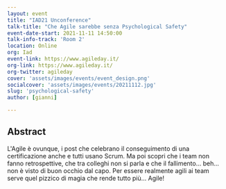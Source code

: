 ```yaml
---
layout: event
title: "IAD21 Unconference"
talk-title: "Che Agile sarebbe senza Psychological Safety"
event-date-start: 2021-11-11 14:50:00
talk-info-track: 'Room 2'
location: Online
org: Iad
event-link: https://www.agileday.it/
org-link: https://www.agileday.it/
org-twitter: agileday
cover: 'assets/images/events/event_design.png'
socialcover: 'assets/images/events/20211112.jpg'
slug: 'psychological-safety'
author: [gianni]

---
```

## Abstract
L'Agile è ovunque, i post che celebrano il conseguimento di una certificazione anche e tutti usano Scrum. Ma poi scopri che i team non fanno retrospettive, che tra colleghi non si parla e che il fallimento... beh... non è visto di buon occhio dal capo. Per essere realmente agili ai team serve quel pizzico di magia che rende tutto più... Agile!